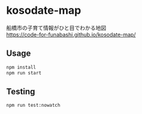 # kosodate-map
船橋市の子育て情報がひと目でわかる地図  
https://code-for-funabashi.github.io/kosodate-map/

## Usage
```bash
npm install
npm run start
```

## Testing
```bash
npm run test:nowatch
```
